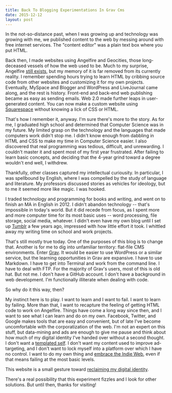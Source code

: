 ```yaml
---
title: Back To Blogging Experimentations In Grav Cms
date: 2015-12-12
layout: post
---
```


In the not-so-distance past, when I was growing up and technology was growing with me, we published content to the web by messing around with free internet services. The "content editor" was a plain text box where you put HTML.

Back then, I made websites using Angelfire and Geocities, those long-deceased vessels of how the web used to be. Much to my surprise, Angelfire [still exists](http://http://www.angelfire.lycos.com/), but my memory of it is far removed from its currently reality. I remember spending hours trying to learn HTML by cribbing source code from other websites and customizing it for my own projects. Eventually, MySpace and Blogger and WordPress and LiveJournal came along, and the rest is history. Front-end and back-end web publishing became as easy as sending emails. Web 2.0 made further leaps in user-generated content. You can now make a custom website using [Squarespace](http://squarespace.com) without knowing a lick of CSS or HTML.

That's how I remember it, anyway. I'm sure there's more to the story. As for me, I graduated high school and determined that Computer Science was in my future. My limited grasp on the technology and the languages that made computers work didn't stop me. I didn't know enough from dabbling in HTML and CSS to make my time in Computer Science easier. I also discovered that real programming was tedious, difficult, and unrewarding. I couldn't master it and spent most of my first year frustrated. After failing to learn basic concepts, and deciding that the 4-year grind toward a degree wouldn't end well, I withdrew.

Thankfully, other classes captured my intellectual curiousity. In particular, I was spellbound by English, where I was compelled by the study of language and literature. My professors discussed stories as vehicles for ideology, but to me it seemed more like magic. I was hooked.

I traded technology and programming for books and writing, and went on to finish an MA in English in 2012. I didn't abandon technology -- that's impossible in today's world. But it did recede from focus, as I spent more and more computer time for its most basic uses -- word processing, file storage, social media, whatever. I didn't even have my own blog until I set up [Tumblr](http://willreadbooksformoney.tumblr.com) a few years ago, impressed with how little effort it took. I whittled away my writing time on school and work projects.

That's still mostly true today. One of the purposes of this blog is to change that. Another is for me to dig into unfamiliar territory: flat-file CMS environments. Enter [Grav](http://getgrav.org). It would be easier to use WordPress or a similar service, but the learning opportunities in Grav are expansive. I have to use Markdown. I have to get into Terminal and work from the command line. I have to deal with FTP. For the majority of Grav's users, most of this is old hat. But not me. I don't have a GitHub account. I don't have a background in web development. I'm functionally illiterate when dealing with code.

So why do it this way, then?

My instinct here is to play. I want to learn and I want to fail. I want to learn by failing. More than that, I want to recapture the feeling of getting HTML code to work on Angelfire. Things have come a long way since then, and I want to see what I can learn and do on my own. Facebook, Twitter, and Google makes tools that are easy and convenient, but of late I've become uncomfortable with the corporatization of the web. I'm not an expert on this stuff, but data-mining and ads are enough to give me pause and think about how much of my digital identity I've handed over without a second thought. I don't want a [templated self](http://cyborganthropology.com/Templated_Self). I don't want my content used to improve ad-targeting, and I don't want to lock myself into a platform over which I have no control. I want to do my own thing and [embrace the Indie Web](http://2014trends.hackeducation.com/indie.html), even if that means failing at the most basic levels.

This website is a small gesture toward [reclaiming my digital identity](http://reclaim.hackeducation.com).

There's a real possibility that this experiment fizzles and I look for other solutions. But until then, thanks for visiting!
